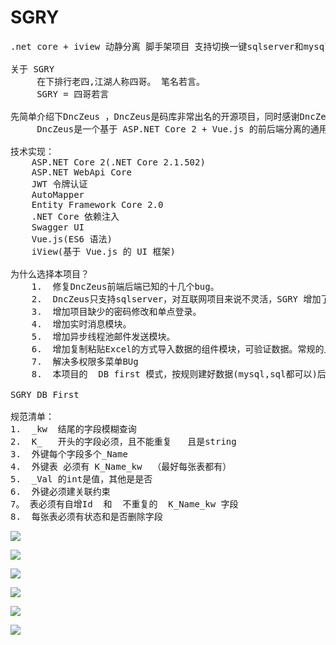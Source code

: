# SGRY
<pre>
.net core + iview 动静分离 脚手架项目 支持切换一键sqlserver和mysql，按规则建好数据库生成前后台全部代码， 项目基于DncZeus , 优化了若干DncZeus的BUG，增加如excel粘贴数据上传，支持数据类型验证等

关于 SGRY 
     在下排行老四,江湖人称四哥。 笔名若言。
     SGRY = 四哥若言

先简单介绍下DncZeus ，DncZeus是码库非常出名的开源项目，同时感谢DncZeus作者的辛勤付出。
     DncZeus是一个基于 ASP.NET Core 2 + Vue.js 的前后端分离的通用后台管理系统框架。后端使用.NET Core 2 + Entity Framework Core 构建，UI 则是目前流行的基于 Vue.js 的 iView。项目实现了前后端的动态权限管理和控制以及基于 JWT 的用户令牌认证机制。

技术实现：
    ASP.NET Core 2(.NET Core 2.1.502)
    ASP.NET WebApi Core
    JWT 令牌认证
    AutoMapper
    Entity Framework Core 2.0
    .NET Core 依赖注入
    Swagger UI
    Vue.js(ES6 语法)
    iView(基于 Vue.js 的 UI 框架)
    
为什么选择本项目？
    1.  修复DncZeus前端后端已知的十几个bug。
    2.  DncZeus只支持sqlserver，对互联网项目来说不灵活，SGRY 增加了mysql的支持，支持一键切换数据库。
    3.  增加项目缺少的密码修改和单点登录。
    4.  增加实时消息模块。
    5.  增加异步线程池邮件发送模块。
    6.  增加复制粘贴Excel的方式导入数据的组件模块，可验证数据。常规的上传excel无法验证数据。
    7.  解决多权限多菜单BUg
    8.  本项目的  DB first 模式，按规则建好数据(mysql,sql都可以)后，直接生成所有代码，包括前后端，外键下拉，查询条件，时间组建，数据导入等等。
    
SGRY DB First

规范清单：
1.  _kw  结尾的字段模糊查询
2.  K_   开头的字段必须，且不能重复   且是string
3.  外键每个字段多个_Name   
4.  外键表 必须有 K_Name_kw  （最好每张表都有）
5.  _Val 的int是值，其他是是否
6.  外键必须建关联约束
7。 表必须有自增Id  和  不重复的  K_Name_kw 字段
8.  每张表必须有状态和是否删除字段
</pre>

<p><img src="http://reg.ccstsc.com/1.jpg"/></p>
<p><img src="http://reg.ccstsc.com/2.jpg"/></p>
<p><img src="http://reg.ccstsc.com/3.jpg"/></p>
<p><img src="http://reg.ccstsc.com/4.jpg"/></p>
<p><img src="http://reg.ccstsc.com/5.jpg"/></p>
<p><img src="http://reg.ccstsc.com/6.jpg"/></p>


